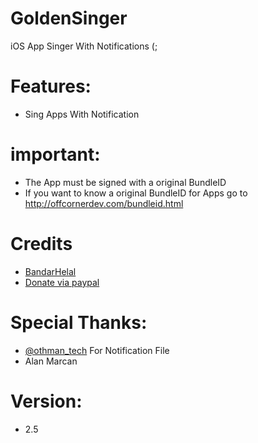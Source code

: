 # GoldenSinger
iOS App Singer With Notifications (;
# Features:
- Sing Apps With Notification

# important:
- The App must be signed with a original BundleID
- If you want to know a original BundleID for Apps go to http://offcornerdev.com/bundleid.html

# Credits
- [BandarHelal](https://twitter.com/Golden_Apple9)
- [Donate via paypal](https://www.paypal.me/fjr699)

# Special Thanks:
- [@othman_tech](https://twitter.com/othman_tech) For Notification File
- Alan Marcan

# Version:
- 2.5
